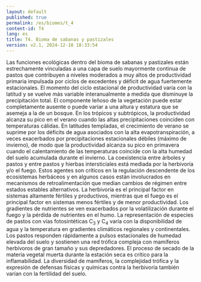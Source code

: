 ```yaml
---
layout: default
published: true
permalink: /es/biomes/t_4
content-id: T4
lang: es
title: T4. Bioma de sabanas y pastizales
version: v2.1, 2024-12-18 18:33:54
---
```


Las funciones ecológicas dentro del bioma de sabanas y pastizales están estrechamente vinculadas a una capa de suelo mayormente continua de pastos que contribuyen a niveles moderados a muy altos de productividad primaria impulsada por ciclos de excedentes y déficit de agua fuertemente estacionales.
El momento del ciclo estacional de productividad varía con la latitud y se vuelve más variable interanualmente a medida que disminuye la precipitación total. El componente leñoso de la vegetación puede estar completamente ausente o puede variar a una altura y estatura que se asemeja a la de un bosque. En los trópicos y subtrópicos, la productividad alcanza su pico en el verano cuando las altas precipitaciones coinciden con temperaturas cálidas. En latitudes templadas, el crecimiento de verano se suprime por los déficits de agua asociados con la alta evapotranspiración, a veces exacerbados por precipitaciones estacionales débiles (máximo de invierno), de modo que la productividad alcanza su pico en primavera cuando el calentamiento de las temperaturas coincide con la alta humedad del suelo acumulada durante el invierno.
La coexistencia entre árboles y pastos y entre pastos y hierbas intersticiales está mediada por la herbivoría y/o el fuego. Estos agentes son críticos en la regulación descendente de los ecosistemas herbáceos y en algunos casos están involucrados en mecanismos de retroalimentación que median cambios de régimen entre estados estables alternativos. La herbivoría es el principal factor en sistemas altamente fértiles y productivos, mientras que el fuego es el principal factor en sistemas menos fértiles y de menor productividad. Los gradientes de nutrientes se ven exacerbados por la volatilización durante el fuego y la pérdida de nutrientes en el humo.
La representación de especies de pastos con vías fotosintéticas C<sub>3</sub> y C<sub>4</sub> varía con la disponibilidad de agua y la temperatura en gradientes climáticos regionales y continentales. Los pastos responden rápidamente a pulsos estacionales de humedad elevada del suelo y sostienen una red trófica compleja con mamíferos herbívoros de gran tamaño y sus depredadores. El proceso de secado de la materia vegetal muerta durante la estación seca es crítico para la inflamabilidad. La diversidad de mamíferos, la complejidad trófica y la expresión de defensas físicas y químicas contra la herbivoría también varían con la fertilidad del suelo.
